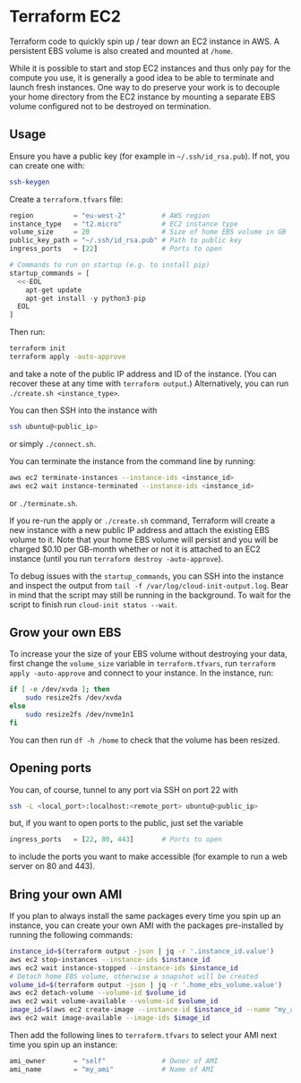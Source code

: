 # Terraform EC2

Terraform code to quickly spin up / tear down an EC2 instance in AWS. A persistent EBS volume is also created and mounted at `/home`.

While it is possible to start and stop EC2 instances and thus only pay for the compute you use, it is generally a good idea to be able to terminate and launch fresh instances. One way to do preserve your work is to decouple your home directory from the EC2 instance by mounting a separate EBS volume configured not to be destroyed on termination.

## Usage

Ensure you have a public key (for example in `~/.ssh/id_rsa.pub`). If not, you can create one with:
    
```bash
ssh-keygen
```

Create a `terraform.tfvars` file:

```terraform
region          = "eu-west-2"         # AWS region
instance_type   = "t2.micro"          # EC2 instance type
volume_size     = 20                  # Size of home EBS volume in GB
public_key_path = "~/.ssh/id_rsa.pub" # Path to public key
ingress_ports   = [22]                # Ports to open

# Commands to run on startup (e.g. to install pip)
startup_commands = [
  <<-EOL
    apt-get update
    apt-get install -y python3-pip
  EOL
]
```

Then run:

```bash
terraform init
terraform apply -auto-approve
```

and take a note of the public IP address and ID of the instance. (You can recover these at any time with `terraform output`.) Alternatively, you can run `./create.sh <instance_type>`.

You can then SSH into the instance with

```bash
ssh ubuntu@<public_ip>
```

or simply `./connect.sh`.

You can terminate the instance from the command line by running:

```bash
aws ec2 terminate-instances --instance-ids <instance_id>
aws ec2 wait instance-terminated --instance-ids <instance_id>
```

or `./terminate.sh`.

If you re-run the apply or `./create.sh` command, Terraform will create a new instance with a new public IP address and attach the existing EBS volume to it. Note that your home EBS volume will persist and you will be charged $0.10 per GB-month whether or not it is attached to an EC2 instance (until you run `terraform destroy -auto-approve`).

To debug issues with the `startup_commands`, you can SSH into the instance and inspect the output from `tail -f /var/log/cloud-init-output.log`. Bear in mind that the script may still be running in the background. To wait for the script to finish run `cloud-init status --wait`.

## Grow your own EBS

To increase your the size of your EBS volume without destroying your data, first change the `volume_size` variable in `terraform.tfvars`, run `terraform apply -auto-approve` and connect to your instance. In the instance, run:

```bash
if [ -e /dev/xvda ]; then
    sudo resize2fs /dev/xvda
else
    sudo resize2fs /dev/nvme1n1
fi
```

You can then run `df -h /home` to check that the volume has been resized.

## Opening ports

You can, of course, tunnel to any port via SSH on port 22 with

```bash
ssh -L <local_port>:localhost:<remote_port> ubuntu@<public_ip>
```

but, if you want to open ports to the public, just set the variable

```terraform
ingress_ports   = [22, 80, 443]       # Ports to open
```

to include the ports you want to make accessible (for example to run a web server on 80 and 443).

## Bring your own AMI

If you plan to always install the same packages every time you spin up an instance, you can create your own AMI with the packages pre-installed by running the following commands:

```bash
instance_id=$(terraform output -json | jq -r '.instance_id.value')
aws ec2 stop-instances --instance-ids $instance_id
aws ec2 wait instance-stopped --instance-ids $instance_id
# Detach home EBS volume, otherwise a snapshot will be created
volume_id=$(terraform output -json | jq -r '.home_ebs_volume.value')
aws ec2 detach-volume --volume-id $volume_id
aws ec2 wait volume-available --volume-id $volume_id
image_id=$(aws ec2 create-image --instance-id $instance_id --name "my_ami" --query 'ImageId' --output text)
aws ec2 wait image-available --image-ids $image_id
```

Then add the following lines to `terraform.tfvars` to select your AMI next time you spin up an instance:

```terraform
ami_owner       = "self"              # Owner of AMI
ami_name        = "my_ami"            # Name of AMI
```
